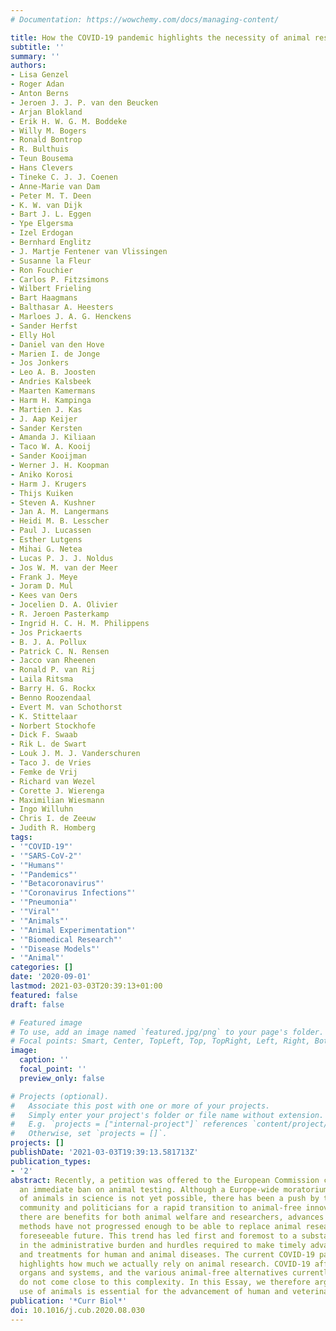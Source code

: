 ```yaml
---
# Documentation: https://wowchemy.com/docs/managing-content/

title: How the COVID-19 pandemic highlights the necessity of animal research
subtitle: ''
summary: ''
authors:
- Lisa Genzel
- Roger Adan
- Anton Berns
- Jeroen J. J. P. van den Beucken
- Arjan Blokland
- Erik H. W. G. M. Boddeke
- Willy M. Bogers
- Ronald Bontrop
- R. Bulthuis
- Teun Bousema
- Hans Clevers
- Tineke C. J. J. Coenen
- Anne-Marie van Dam
- Peter M. T. Deen
- K. W. van Dijk
- Bart J. L. Eggen
- Ype Elgersma
- Izel Erdogan
- Bernhard Englitz
- J. Martje Fentener van Vlissingen
- Susanne la Fleur
- Ron Fouchier
- Carlos P. Fitzsimons
- Wilbert Frieling
- Bart Haagmans
- Balthasar A. Heesters
- Marloes J. A. G. Henckens
- Sander Herfst
- Elly Hol
- Daniel van den Hove
- Marien I. de Jonge
- Jos Jonkers
- Leo A. B. Joosten
- Andries Kalsbeek
- Maarten Kamermans
- Harm H. Kampinga
- Martien J. Kas
- J. Aap Keijer
- Sander Kersten
- Amanda J. Kiliaan
- Taco W. A. Kooij
- Sander Kooijman
- Werner J. H. Koopman
- Aniko Korosi
- Harm J. Krugers
- Thijs Kuiken
- Steven A. Kushner
- Jan A. M. Langermans
- Heidi M. B. Lesscher
- Paul J. Lucassen
- Esther Lutgens
- Mihai G. Netea
- Lucas P. J. J. Noldus
- Jos W. M. van der Meer
- Frank J. Meye
- Joram D. Mul
- Kees van Oers
- Jocelien D. A. Olivier
- R. Jeroen Pasterkamp
- Ingrid H. C. H. M. Philippens
- Jos Prickaerts
- B. J. A. Pollux
- Patrick C. N. Rensen
- Jacco van Rheenen
- Ronald P. van Rij
- Laila Ritsma
- Barry H. G. Rockx
- Benno Roozendaal
- Evert M. van Schothorst
- K. Stittelaar
- Norbert Stockhofe
- Dick F. Swaab
- Rik L. de Swart
- Louk J. M. J. Vanderschuren
- Taco J. de Vries
- Femke de Vrij
- Richard van Wezel
- Corette J. Wierenga
- Maximilian Wiesmann
- Ingo Willuhn
- Chris I. de Zeeuw
- Judith R. Homberg
tags:
- '"COVID-19"'
- '"SARS-CoV-2"'
- '"Humans"'
- '"Pandemics"'
- '"Betacoronavirus"'
- '"Coronavirus Infections"'
- '"Pneumonia"'
- '"Viral"'
- '"Animals"'
- '"Animal Experimentation"'
- '"Biomedical Research"'
- '"Disease Models"'
- '"Animal"'
categories: []
date: '2020-09-01'
lastmod: 2021-03-03T20:39:13+01:00
featured: false
draft: false

# Featured image
# To use, add an image named `featured.jpg/png` to your page's folder.
# Focal points: Smart, Center, TopLeft, Top, TopRight, Left, Right, BottomLeft, Bottom, BottomRight.
image:
  caption: ''
  focal_point: ''
  preview_only: false

# Projects (optional).
#   Associate this post with one or more of your projects.
#   Simply enter your project's folder or file name without extension.
#   E.g. `projects = ["internal-project"]` references `content/project/deep-learning/index.md`.
#   Otherwise, set `projects = []`.
projects: []
publishDate: '2021-03-03T19:39:13.581713Z'
publication_types:
- '2'
abstract: Recently, a petition was offered to the European Commission calling for
  an immediate ban on animal testing. Although a Europe-wide moratorium on the use
  of animals in science is not yet possible, there has been a push by the non-scientific
  community and politicians for a rapid transition to animal-free innovations. Although
  there are benefits for both animal welfare and researchers, advances on alternative
  methods have not progressed enough to be able to replace animal research in the
  foreseeable future. This trend has led first and foremost to a substantial increase
  in the administrative burden and hurdles required to make timely advances in research
  and treatments for human and animal diseases. The current COVID-19 pandemic clearly
  highlights how much we actually rely on animal research. COVID-19 affects several
  organs and systems, and the various animal-free alternatives currently available
  do not come close to this complexity. In this Essay, we therefore argue that the
  use of animals is essential for the advancement of human and veterinary health.
publication: '*Curr Biol*'
doi: 10.1016/j.cub.2020.08.030
---
```

